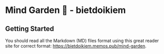 # Mind Garden 🦋 - bietdoikiem

## Getting Started
You should read all the Markdown (MD) files format using this great reader site for correct format: https://bietdoikiem.memos.pub/mind-garden.